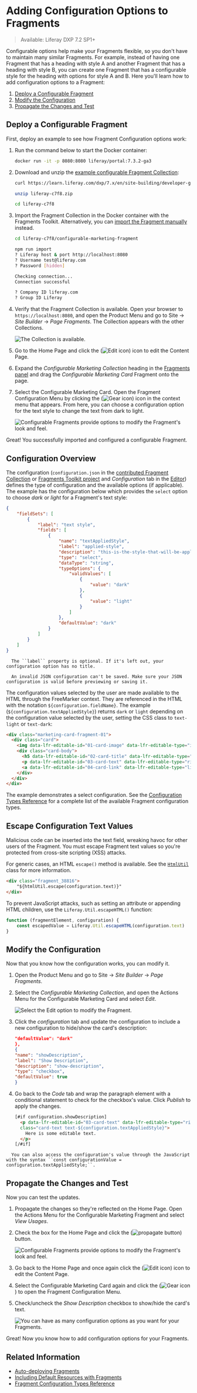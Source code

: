 # Adding Configuration Options to Fragments

> Available: Liferay DXP 7.2 SP1+

Configurable options help make your Fragments flexible, so you don't have to maintain many similar Fragments. For example, instead of having one Fragment that has a heading with style A and another Fragment that has a heading with style B, you can create one Fragment that has a configurable style for the heading with options for style A and B. 
 Here you'll learn how to add configuration options to a Fragment:

1. [Deploy a Configurable Fragment](#deploy-a-configurable-fragment)
1. [Modify the Configuration](#modify-the-configuration)
1. [Propagate the Changes and Test](#propagate-the-changes-and-test)

## Deploy a Configurable Fragment

First, deploy an example to see how Fragment Configuration options work:

1. Run the command below to start the Docker container:

    ```bash
    docker run -it -p 8080:8080 liferay/portal:7.3.2-ga3
    ```

1. Download and unzip the [example configurable Fragment Collection](https://learn.liferay.com/dxp/7.x/en/site-building/developer-guide/developing-page-fragments/liferay-c7f8.zip):

    ```bash
    curl https://learn.liferay.com/dxp/7.x/en/site-building/developer-guide/developing-page-fragments/liferay-c7f8.zip
    ```

    ```bash
    unzip liferay-c7f8.zip
    ```

    ```bash
    cd liferay-c7f8
    ```

1. Import the Fragment Collection in the Docker container with the Fragments Toolkit. Alternatively, you can [import the Fragment manually](../../displaying-content/using-fragments/managing-page-fragments.md) instead.

    ```bash
    cd liferay-c7f8/configurable-marketing-fragment
    ```

    ```bash
    npm run import
    ? Liferay host & port http://localhost:8080
    ? Username test@liferay.com
    ? Password [hidden]

    Checking connection...
    Connection successful

    ? Company ID liferay.com
    ? Group ID Liferay
    ```

1. Verify that the Fragment Collection is available. Open your browser to `https://localhost:8080`, and open the Product Menu and go to Site &rarr; *Site Builder* &rarr; *Page Fragments*. The Collection appears with the other Collections.

    ![The Collection is available.](./auto-deploying-fragments/images/01.png)

1. Go to the Home Page and click the (![Edit icon](../../../images/icon-edit-pencil.png)) icon to edit the Content Page.
1. Expand the *Configurable Marketing Collection* heading in the [Fragments panel](../../creating-pages/building-and-managing-content-pages/content-pages-overview.md#fragments) and drag the *Configurable Marketing Card* Fragment onto the page.
1. Select the Configurable Marketing Card. Open the Fragment Configuration Menu by clicking the (![Gear icon](../../../images/icon-control-menu-gear.png)) icon in the context menu that appears. From here, you can choose a configuration option for the text style to change the text from dark to light.

    ![Configurable Fragments provide options to modify the Fragment's look and feel.](./making-a-page-fragment-configurable/images/01.png)

Great! You successfully imported and configured a configurable Fragment.

## Configuration Overview

The configuration (`configuration.json` in the [contributed Fragment Collection](./creating-a-contributed-fragment-collection.md) or [Fragments Toolkit project](./developing-page-fragments-with-the-fragments-toolkit.md) and *Configuration* tab in the [Editor](./developing-fragments-using-the-editor.md)) defines the type of configuration and the available options (if applicable). The example has the configuration below which provides the `select` option to choose *dark* or *light* for a Fragment's text style:

```json
{
    "fieldSets": [
        {
            "label": "text style",
            "fields": [
                {
                    "name": "textAppliedStyle",
                    "label": "applied-style",
                    "description": "this-is-the-style-that-will-be-applied",
                    "type": "select",
                    "dataType": "string",
                    "typeOptions": {
                        "validValues": [
                            {
                                "value": "dark"
                            },
                            {
                                "value": "light"
                            }
                        ]
                    },
                    "defaultValue": "dark"
                }
            ]
        }
    ]
}
```

```note::
  The ``label`` property is optional. If it's left out, your configuration option has no title.
```

```warning::
  An invalid JSON configuration can't be saved. Make sure your JSON configuration is valid before previewing or saving it.
```

The configuration values selected by the user are made available to the HTML through the FreeMarker context. They are referenced in the HTML with the notation `${configuration.fieldName}`. The example  (`${configuration.textAppliedStyle}`) returns `dark` or `light` depending on the configuration value selected by the user, setting the CSS class to `text-light` or `text-dark`:

```html
<div class="marketing-card-fragment-01">
  <div class="card">
    <img data-lfr-editable-id="01-card-image" data-lfr-editable-type="image" src="https://clayui.com/images/home/lexicon_symbol.svg" class="card-img-top" alt="Clay UI Logo">
    <div class="card-body">
      <h5 data-lfr-editable-id="02-card-title" data-lfr-editable-type="rich-text" class="card-title text-${configuration.textAppliedStyle}">Editable Card title</h5>
      <p data-lfr-editable-id="03-card-text" data-lfr-editable-type="rich-text" class="card-text text-${configuration.textAppliedStyle}">Here is some editable text.</p>
      <a data-lfr-editable-id="04-card-link" data-lfr-editable-type="link" href="#" class="btn btn-primary">Editable link</a>
    </div>
  </div>
</div>
```

The example demonstrates a select configuration. See the [Configuration Types Reference](../reference/fragments/fragment-configuration-types-reference.md) for a complete list of the available Fragment configuration types.

## Escape Configuration Text Values

Malicious code can be inserted into the text field, wreaking havoc for other users of the Fragment. You must escape Fragment text values so you're protected from cross-site scripting (XSS) attacks.

For generic cases, an HTML `escape()` method is available. See the [`HtmlUtil`](https://docs.liferay.com/ce/portal/7.3-latest/javadocs/portal-kernel/com/liferay/portal/kernel/util/HtmlUtil.html) class for more information.

```html
<div class="fragment_38816">
    "${htmlUtil.escape(configuration.text)}"
</div>
```

To prevent JavaScript attacks, such as setting an attribute or appending HTML children, use the `Liferay.Util.escapeHTML()` function:

```javascript
function (fragmentElement, configuration) {
    const escapedValue = Liferay.Util.escapeHTML(configuration.text)
}
```

## Modify the Configuration

Now that you know how the configuration works, you can modify it.

1. Open the Product Menu and go to Site &rarr; *Site Builder* &rarr; *Page Fragments*.
1. Select the *Configurable Marketing Collection*, and open the Actions Menu for the Configurable Marketing Card and select *Edit*.

    ![Select the Edit option to modify the Fragment.](./making-a-page-fragment-configurable/images/02.png)

1. Click the *configuration* tab and update the configuration to include a new configuration to hide/show the card's description:

    ```json
    "defaultValue": "dark"
    },
    {
    "name": "showDescription",
    "label": "Show Description",
    "description": "show-description",
    "type": "checkbox",
    "defaultValue": true
    }
    ```

1. Go back to the *Code* tab and wrap the paragraph element with a conditional statement to check for the checkbox's value. Click *Publish* to apply the changes.

    ```html
    [#if configuration.showDescription]
      <p data-lfr-editable-id="03-card-text" data-lfr-editable-type="rich-text" 
      class="card-text text-${configuration.textAppliedStyle}">
        Here is some editable text.
      </p>
    [/#if]
    ```

```note::
  You can also access the configuration's value through the JavaScript with the syntax ``const configurationValue = configuration.textAppliedStyle;``.
```

## Propagate the Changes and Test

Now you can test the updates.

1. Propagate the changes so they're reflected on the Home Page. Open the Actions Menu for the Configurable Marketing Fragment and select *View Usages*. 
1. Check the box for the Home Page and click the (![propagate button](../../../images/icon-propagate.png)) button.

    ![Configurable Fragments provide options to modify the Fragment's look and feel.](./making-a-page-fragment-configurable/images/03.png)

1. Go back to the Home Page and once again click the (![Edit icon](../../../images/icon-edit-pencil.png)) icon to edit the Content Page.
1. Select the Configurable Marketing Card again and click the (![Gear icon](../../../images/icon-control-menu-gear.png)) to open the Fragment Configuration Menu.
1. Check/uncheck the *Show Description* checkbox to show/hide the card's text.

    ![You can have as many configuration options as you want for your Fragments.](./making-a-page-fragment-configurable/images/04.png)

Great! Now you know how to add configuration options for your Fragments.

## Related Information

* [Auto-deploying Fragments](./auto-deploying-fragments.md)
* [Including Default Resources with Fragments](./including-default-resources-with-fragments.md)
* [Fragment Configuration Types Reference](../reference/fragment-configuration-types-reference.md)

